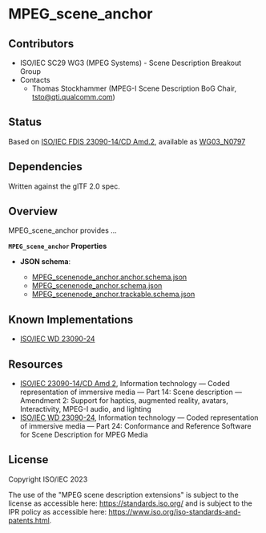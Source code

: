 # MPEG_scene_anchor

## Contributors

* ISO/IEC SC29 WG3 (MPEG Systems) - Scene Description Breakout Group
* Contacts
  * Thomas Stockhammer (MPEG-I Scene Description BoG Chair, tsto@qti.qualcomm.com)

## Status

Based on [ISO/IEC FDIS 23090-14/CD Amd.2](https://www.iso.org/standard/86439.html), available as [WG03_N0797](https://mpeg.expert/live/nextcloud/index.php/s/f6prqzxWMdDM3r2)

## Dependencies

Written against the glTF 2.0 spec.

## Overview

MPEG_scene_anchor provides ... 

**`MPEG_scene_anchor` Properties**

* **JSON schema**: 

  * [MPEG_scenenode_anchor.anchor.schema.json](./schema/MPEG_scenenode_anchor.anchor.schema.json)
  * [MPEG_scenenode_anchor.schema.json](./schema/MPEG_scenenode_anchor.schema.json)
  * [MPEG_scenenode_anchor.trackable.schema.json](./schema/MPEG_scenenode_anchor.trackable.schema.json)

## Known Implementations

* [ISO/IEC WD 23090-24](https://www.iso.org/standard/83696.html)

## Resources

* [ISO/IEC 23090-14/CD Amd 2](https://www.iso.org/standard/86439.html), Information technology — Coded representation of immersive media — Part 14: Scene description — Amendment 2: Support for haptics, augmented reality, avatars, Interactivity, MPEG-I audio, and lighting 
* [ISO/IEC WD 23090-24](https://www.iso.org/standard/83696.html), Information technology — Coded representation of immersive media — Part 24: Conformance and Reference Software for Scene Description for MPEG Media

## License

Copyright ISO/IEC 2023

The use of the "MPEG scene description extensions" is subject to the license as accessible here: https://standards.iso.org/ and is subject to the IPR policy as accessible here: https://www.iso.org/iso-standards-and-patents.html.
